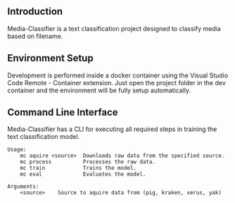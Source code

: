 ## Introduction
Media-Classifier is a text classification project designed to classify media based on filename.

## Environment Setup
Development is performed inside a docker container using the Visual Studio Code Remote - Container extension.  Just open the project folder in the dev container and the environment will be fully setup automatically.

## Command Line Interface
Media-Classifier has a CLI for executing all required steps in training the text classification model.

```shell
Usage:
    mc aquire <source>  Downloads raw data from the specified source.
    mc process          Processes the raw data.
    mc train            Trains the model.
    mc eval             Evaluates the model.

Arguments:
    <source>    Source to aquire data from (pig, kraken, xerus, yak)
```
